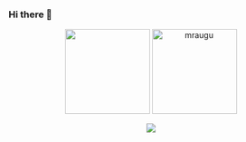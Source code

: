 ### Hi there 👋
<p align="center">
   <img height="150px" src="https://github-readme-stats.vercel.app/api?username=pond7897&show_icons=true&count_private=true&theme=tokyonight" />&nbsp;<img height="150px" src="https://github-readme-stats.vercel.app/api/top-langs/?username=pond7897&layout=compact&count_private=true&theme=tokyonight" alt="mraugu" />
<div align="center"><img src="https://github-profile-trophy.vercel.app/?username=pond7897&theme=dracula&row=1&column=1"></div>
</p>





